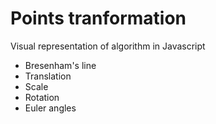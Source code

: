 # Points tranformation
Visual representation of algorithm in Javascript
* Bresenham's line
* Translation
* Scale
* Rotation
* Euler angles

